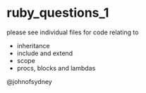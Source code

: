# ruby_questions_1

please see individual files for code relating to
- inheritance
- include and extend
- scope
- procs, blocks and lambdas

@johnofsydney
